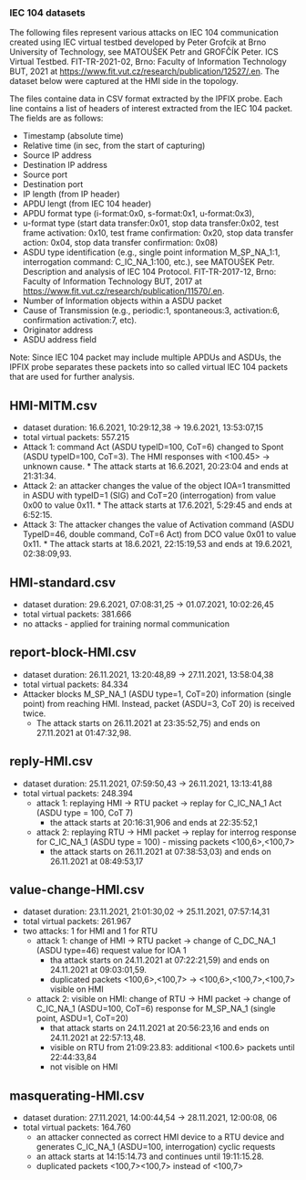 <h3>IEC 104 datasets</h3>

The following files represent various attacks on IEC 104 communication created using IEC virtual testbed developed by Peter Grofcik at Brno University of Technology, see MATOUŠEK Petr and GROFČÍK Peter. ICS Virtual Testbed. FIT-TR-2021-02, Brno: Faculty of Information Technology BUT, 2021 at https://www.fit.vut.cz/research/publication/12527/.en. The dataset below were captured at the HMI side in the topology. 

The files containe data in CSV format extracted by the IPFIX probe. Each line contains a list of headers of interest extracted from the IEC 104 packet. The fields are as follows: 
   * Timestamp (absolute time)
   * Relative time (in sec, from the start of capturing)
   * Source IP address
   * Destination IP address
   * Source port
   * Destination port
   * IP length (from IP header)
   * APDU lengt (from IEC 104 header)
   * APDU format type (i-format:0x0, s-format:0x1, u-format:0x3), 
   * u-format type (start data transfer:0x01, stop data transfer:0x02, test frame activation: 0x10, test frame confirmation: 0x20, stop data transfer action: 0x04, stop data transfer confirmation: 0x08)
   * ASDU type identification (e.g., single point information M_SP_NA_1:1, interrogation command: C_IC_NA_1:100, etc.), see MATOUŠEK Petr. Description and analysis of IEC 104 Protocol. FIT-TR-2017-12, Brno: Faculty of Information Technology BUT, 2017 at https://www.fit.vut.cz/research/publication/11570/.en.
   * Number of Information objects within a ASDU packet
   * Cause of Transmission (e.g., periodic:1, spontaneous:3, activation:6, confirmation activation:7, etc). 
   * Originator address
   * ASDU address field

Note: Since IEC 104 packet may include multiple APDUs and ASDUs, the IPFIX probe separates these packets into so called virtual IEC 104 packets that are used for further analysis. 

HMI-MITM.csv
------------
 * dataset duration: 16.6.2021, 10:29:12,38 -> 19.6.2021, 13:53:07,15
 * total virtual packets: 557.215
 * Attack 1: command Act (ASDU typeID=100, CoT=6) changed to Spont (ASDU typeID=100, CoT=3). The HMI responses with <100.45> -> unknown cause.
       * The attack starts at 16.6.2021, 20:23:04 and ends at 21:31:34.
 * Attack 2: an attacker changes the value of the object IOA=1 transmitted in ASDU with typeID=1 (SIG) and CoT=20 (interrogation) from value 0x00 to value 0x11. 
       * The attack starts at 17.6.2021, 5:29:45 and ends at 6:52:15. 
 * Attack 3: The attacker changes the value of Activation command (ASDU TypeID=46, double command, CoT=6 Act) from DCO value 0x01 to value 0x11. 
       * The attack starts at 18.6.2021, 22:15:19,53 and ends at 19.6.2021, 02:38:09,93.

HMI-standard.csv
----------------
  * dataset duration: 29.6.2021, 07:08:31,25 -> 01.07.2021, 10:02:26,45  
  * total virtual packets: 381.666
  * no attacks - applied for training normal communication

report-block-HMI.csv
--------------------
  * dataset duration: 26.11.2021, 13:20:48,89 -> 27.11.2021, 13:58:04,38
  * total virtual packets: 84.334
  * Attacker blocks M_SP_NA_1 (ASDU type=1, CoT=20) information (single point) from reaching HMI. Instead, packet (ASDU=3, CoT 20) is received twice. 
    * The attack starts on 26.11.2021 at 23:35:52,75) and ends on 27.11.2021 at 01:47:32,98.

reply-HMI.csv
-------------
  * dataset duration: 25.11.2021, 07:59:50,43 -> 26.11.2021, 13:13:41,88
  * total virtual packets: 248.394
    * attack 1: replaying HMI -> RTU packet -> replay for C_IC_NA_1 Act (ASDU type = 100, CoT 7) 
        * the attack starts at 20:16:31,906 and ends at 22:35:52,1 
    * attack 2:  replaying RTU -> HMI packet -> replay for interrog response for C_IC_NA_1 (ASDU type = 100)            - missing packets <100,6>,<100,7>
        * the attack starts on 26.11.2021 at 07:38:53,03) and ends on 26.11.2021 at 08:49:53,17 

value-change-HMI.csv
--------------------
  * dataset duration: 23.11.2021, 21:01:30,02 -> 25.11.2021, 07:57:14,31
  * total virtual packets: 261.967
  * two attacks: 1 for HMI and 1 for RTU
    * attack 1:  change of HMI -> RTU packet -> change of C_DC_NA_1 (ASDU type=46) request value for IOA 1
        * tha attack starts on 24.11.2021 at 07:22:21,59) and ends on 24.11.2021 at 09:03:01,59.
        * duplicated packets <100,6>,<100,7> -> <100,6>,<100,7>,<100,7> visible on HMI
    * attack 2: visible on HMI: change of RTU -> HMI packet -> change of C_IC_NA_1 (ASDU=100, CoT=6) response for M_SP_NA_1 (single point, ASDU=1, CoT=20)
        * that attack starts on 24.11.2021 at  20:56:23,16 and ends on 24.11.2021 at 22:57:13,48.
        * visible on RTU from 21:09:23.83: additional <100.6> packets until 22:44:33,84
        * not visible on HMI

masquerating-HMI.csv
-------------------- 
  * dataset duration: 27.11.2021, 14:00:44,54 -> 28.11.2021, 12:00:08, 06
  * total virtual packets: 164.760
    * an attacker connected as correct HMI device to a RTU device and generates C_IC_NA_1 (ASDU=100, interrogation) cyclic requests 
    * an attack starts at 14:15:14.73 and continues until 19:11:15.28. 
    * duplicated packets <100,7><100,7> instead of <100,7>

